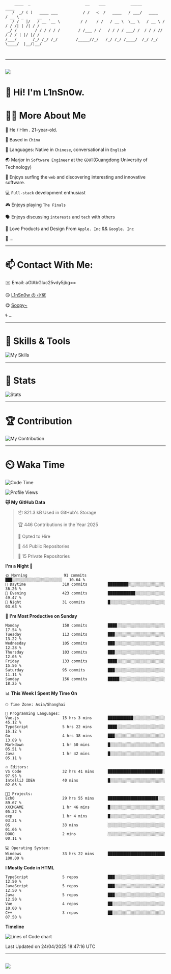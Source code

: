 ```

    ____  _                        __    ___           _____           ____           
   /  _/ ( )   ____ ___           / /   <  /   ____   / ___/   ____   / __ \ _      __
   / /   |/   / __ `__ \         / /    / /   / __ \  \__ \   / __ \ / / / /| | /| / /
 _/ /        / / / / / /        / /___ / /   / / / / ___/ /  / / / // /_/ / | |/ |/ / 
/___/       /_/ /_/ /_/        /_____//_/   /_/ /_/ /____/  /_/ /_/ \____/  |__/|__/  
                                                                                      
                                          

```

---

##
![](https://raw.githubusercontent.com/lin-snow/lin-snow/output/github-contribution-grid-snake-dark.svg)

# 👋 Hi! I'm L1nSn0w.

# 👨‍💻 More About Me

🤠 He / Him . 21-year-old.

🎈 Based in `China`
  
🤔 Languages: Native in `Chinese`, conversational in `English`

🌏 Marjor in `Software Engineer` at the `GDUT`(Guangdong University of Technology)

🛟 Enjoys surfing the `web` and discovering interesting and innovative software.

💻 `Full-stack` development enthusiast

🎮 Enjoys playing `The Finals`

🗣️ Enjoys discussing `interests` and `tech` with others

👾 Love Products and Design From `Apple. Inc` && `Google. Inc`  

🤪 ...

---

# 📫 Contact With Me:

✉️ Email: aGlAbGluc25vdy5jbg==

🙃 [L1nSn0w の 小窝](https://linsnow.cn)

😋 [Soopy~](https://soopy.cn)

🌀 ...

---

# 🔮 Skills & Tools

![My Skills](/assets/skillicons.svg)

---

# 🍟 Stats

![Stats](https://github-profile-trophy.vercel.app/?username=lin-snow&theme=nord&no-frame=true&column=9)

<!-- <div style="text-align: center;">
    <a href="https://github.com/lin-snow">
        <img align="center" src="https://githubstat.linsnow.cn/api/top-langs/?username=lin-snow&layout=donut&langs_count=8" />
    </a>
    <a href="https://github.com/lin-snow">
        <img align="center" src="https://githubstat.linsnow.cn/api?username=lin-snow&count_private=true&show_icons=true&theme=default&show=reviews,discussions_started,discussions_answered,prs_merged,prs_merged_percentage" />
    </a>
</div> -->

---

# 🏆 Contribution

![My Contribution](https://activitygraph.linsnow.cn/graph?username=lin-snow&theme=github-compact&days=30)

---

# ⏲️ Waka Time

<!--START_SECTION:waka-->
![Code Time](http://img.shields.io/badge/Code%20Time-695%20hrs%2023%20mins-blue)

![Profile Views](http://img.shields.io/badge/Profile%20Views-4-blue)

**🐱 My GitHub Data** 

> 📦 821.3 kB Used in GitHub's Storage 
 > 
> 🏆 446 Contributions in the Year 2025
 > 
> 💼 Opted to Hire
 > 
> 📜 44 Public Repositories 
 > 
> 🔑 15 Private Repositories 
 > 
**I'm a Night 🦉** 

```text
🌞 Morning                91 commits          ███░░░░░░░░░░░░░░░░░░░░░░   10.64 % 
🌆 Daytime                310 commits         █████████░░░░░░░░░░░░░░░░   36.26 % 
🌃 Evening                423 commits         ████████████░░░░░░░░░░░░░   49.47 % 
🌙 Night                  31 commits          █░░░░░░░░░░░░░░░░░░░░░░░░   03.63 % 
```
📅 **I'm Most Productive on Sunday** 

```text
Monday                   150 commits         ████░░░░░░░░░░░░░░░░░░░░░   17.54 % 
Tuesday                  113 commits         ███░░░░░░░░░░░░░░░░░░░░░░   13.22 % 
Wednesday                105 commits         ███░░░░░░░░░░░░░░░░░░░░░░   12.28 % 
Thursday                 103 commits         ███░░░░░░░░░░░░░░░░░░░░░░   12.05 % 
Friday                   133 commits         ████░░░░░░░░░░░░░░░░░░░░░   15.56 % 
Saturday                 95 commits          ███░░░░░░░░░░░░░░░░░░░░░░   11.11 % 
Sunday                   156 commits         █████░░░░░░░░░░░░░░░░░░░░   18.25 % 
```


📊 **This Week I Spent My Time On** 

```text
🕑︎ Time Zone: Asia/Shanghai

💬 Programming Languages: 
Vue.js                   15 hrs 3 mins       ███████████░░░░░░░░░░░░░░   45.12 % 
TypeScript               5 hrs 22 mins       ████░░░░░░░░░░░░░░░░░░░░░   16.12 % 
Go                       4 hrs 38 mins       ███░░░░░░░░░░░░░░░░░░░░░░   13.89 % 
Markdown                 1 hr 50 mins        █░░░░░░░░░░░░░░░░░░░░░░░░   05.51 % 
Java                     1 hr 42 mins        █░░░░░░░░░░░░░░░░░░░░░░░░   05.11 % 

🔥 Editors: 
VS Code                  32 hrs 41 mins      ████████████████████████░   97.95 % 
IntelliJ IDEA            40 mins             █░░░░░░░░░░░░░░░░░░░░░░░░   02.05 % 

🐱‍💻 Projects: 
Ech0                     29 hrs 55 mins      ██████████████████████░░░   89.67 % 
XXCMGAME                 1 hr 46 mins        █░░░░░░░░░░░░░░░░░░░░░░░░   05.32 % 
exp                      1 hr 4 mins         █░░░░░░░░░░░░░░░░░░░░░░░░   03.21 % 
OS                       33 mins             ░░░░░░░░░░░░░░░░░░░░░░░░░   01.66 % 
DOOO                     2 mins              ░░░░░░░░░░░░░░░░░░░░░░░░░   00.11 % 

💻 Operating System: 
Windows                  33 hrs 22 mins      █████████████████████████   100.00 % 
```

**I Mostly Code in HTML** 

```text
TypeScript               5 repos             ███░░░░░░░░░░░░░░░░░░░░░░   12.50 % 
JavaScript               5 repos             ███░░░░░░░░░░░░░░░░░░░░░░   12.50 % 
Java                     5 repos             ███░░░░░░░░░░░░░░░░░░░░░░   12.50 % 
Vue                      4 repos             ██░░░░░░░░░░░░░░░░░░░░░░░   10.00 % 
C++                      3 repos             ██░░░░░░░░░░░░░░░░░░░░░░░   07.50 % 
```



**Timeline**

![Lines of Code chart](https://raw.githubusercontent.com/lin-snow/lin-snow/main/assets/bar_graph.png)


 Last Updated on 24/04/2025 18:47:16 UTC
<!--END_SECTION:waka-->



---
##
![](./profile-3d-contrib/profile-night-rainbow.svg)
